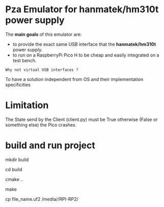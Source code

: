 # Pza Emulator for hanmatek/hm310t power supply

The **main goals** of this emulator are:

- to provide the exact same USB interface that the **hanmatek/hm310t** power supply.
- to run on a RaspberryPi Pico H to be cheap and easily integrated on a test bench.

`Why not virtual USB interfaces ?`

To have a solution independent from OS and their implementation specificities


# Limitation

The State send by the Client (client.py) must be True otherwise (False or something else) the Pico crashes.


# build and run project

mkdir build

cd build

cmake ..

make

cp file_name.uf2 /media/<user>/RPI-RP2/
